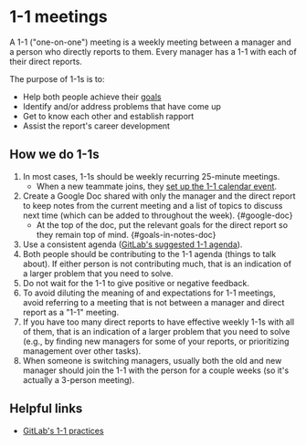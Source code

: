 # 1-1 meetings

A 1-1 ("one-on-one") meeting is a weekly meeting between a manager and a person who directly reports to them. Every manager has a 1-1 with each of their direct reports.

The purpose of 1-1s is to:

- Help both people achieve their [goals](../../strategy-goals/goals/index.md)
- Identify and/or address problems that have come up
- Get to know each other and establish rapport
- Assist the report's career development

## How we do 1-1s

1. In most cases, 1-1s should be weekly recurring 25-minute meetings.
   - When a new teammate joins, they [set up the 1-1 calendar event](../onboarding/index.md#general-onboarding-checklist).
1. Create a Google Doc shared with only the manager and the direct report to keep notes from the current meeting and a list of topics to discuss next time (which can be added to throughout the week). {#google-doc}
   - At the top of the doc, put the relevant goals for the direct report so they remain top of mind. {#goals-in-notes-doc}
1. Use a consistent agenda ([GitLab's suggested 1-1 agenda](https://about.gitlab.com/handbook/leadership/1-1/suggested-agenda-format/)).
1. Both people should be contributing to the 1-1 agenda (things to talk about). If either person is not contributing much, that is an indication of a larger problem that you need to solve.
1. Do not wait for the 1-1 to give positive or negative feedback.
1. To avoid diluting the meaning of and expectations for 1-1 meetings, avoid referring to a meeting that is not between a manager and direct report as a "1-1" meeting.
1. If you have too many direct reports to have effective weekly 1-1s with all of them, that is an indication of a larger problem that you need to solve (e.g., by finding new managers for some of your reports, or prioritizing management over other tasks).
1. When someone is switching managers, usually both the old and new manager should join the 1-1 with the person for a couple weeks (so it's actually a 3-person meeting).

## Helpful links

- [GitLab's 1-1 practices](https://about.gitlab.com/handbook/leadership/1-1/)
